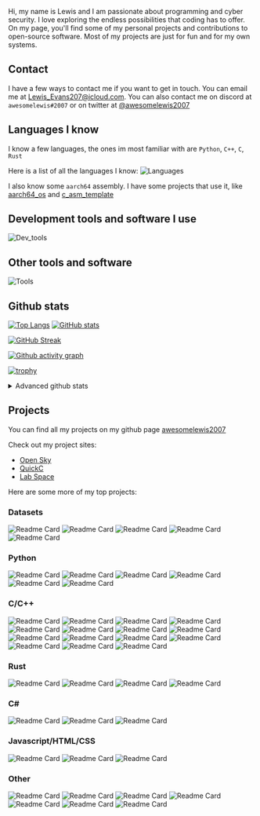 Hi, my name is Lewis and I am passionate about programming and cyber security. I love exploring the endless possibilities that coding has to offer. On my page, you'll find some of my personal projects and contributions to open-source software. Most of my projects are just for fun and for my own systems.

## Contact
I have a few ways to contact me if you want to get in touch. You can email me at [Lewis_Evans207@icloud.com](mailto://Lewis_Evans207@icloud.com). You can also contact me on discord at `awesomelewis#2007` or on twitter at [@awesomelewis2007](https://twitter.com/awesomelewis2007)

## Languages I know
I know a few languages, the ones im most familiar with are `Python`, `C++`, `C`, `Rust`

Here is a list of all the languages I know:
![Languages](https://skillicons.dev/icons?i=python,cpp,cs,c,javascript,nodejs,dotnet,bash,css,html,rust)

I also know some `aarch64` assembly. I have some projects that use it, like [aarch64_os](https://www.github.com/aweosomelewis2007/aarch64_os) and
[c_asm_template](https://www.github.com/awesomelewis2007/c_asm_template)

## Development tools and software I use
![Dev_tools](https://skillicons.dev/icons?i=git,docker,github,googlecloud,vscode,visualstudio,raspberrypi,linux,powershell,replit)
## Other tools and software
![Tools](https://skillicons.dev/icons?i=blender,ps,pr,ai,xd,figma)

## Github stats

[![Top Langs](https://github-readme-stats.vercel.app/api/top-langs/?username=awesomelewis2007&hide=html,css,jupyter%20notebook&langs_count=10&layout=compact&theme=transparent&exclude_repo=GPT-code-repository)](https://github.com/anuraghazra/github-readme-stats) [![GitHub stats](https://github-readme-stats.vercel.app/api?username=awesomelewis2007&show_icons=true&theme=transparent)](https://github.com/anuraghazra/github-readme-stats)

[![GitHub Streak](https://streak-stats.demolab.com?user=Awesomelewis2007&theme=transparent)](https://git.io/streak-stats)

[![Github activity graph](https://github-readme-activity-graph.cyclic.app/graph?username=awesomelewis2007&theme=github-compact&area=true)](https://github.com/ashutosh00710/github-readme-activity-graph)

[![trophy](https://github-profile-trophy.vercel.app/?username=awesomelewis2007&theme=darkhub)](https://github.com/ryo-ma/github-profile-trophy)

<details close>
<summary>Advanced github stats</summary>
<br>
  
![Metrics](https://raw.githubusercontent.com/awesomelewis2007/awesomelewis2007/master/github-metrics.svg)

</details>

## Projects
You can find all my projects on my github page [awesomelewis2007](https://github.com/awesomelewis2007?tab=repositories&q=&type=source&language=&sort=)

Check out my project sites:
- [Open Sky](https://awesomelewis2007.github.io/OpenSky)
- [QuickC](https://awesomelewis2007.github.io/quickc)
- [Lab Space](https://awesomelewis2007.github.io/lab_space)

Here are some more of my top projects:

### Datasets
![Readme Card](https://github-readme-stats.vercel.app/api/pin/?username=awesomelewis2007&repo=audio_dataset)
![Readme Card](https://github-readme-stats.vercel.app/api/pin/?username=awesomelewis2007&repo=image_dataset)
![Readme Card](https://github-readme-stats.vercel.app/api/pin/?username=awesomelewis2007&repo=opensky)
![Readme Card](https://github-readme-stats.vercel.app/api/pin/?username=awesomelewis2007&repo=GPT-dataset)
![Readme Card](https://github-readme-stats.vercel.app/api/pin/?username=awesomelewis2007&repo=GPT-code-repository)

### Python
![Readme Card](https://github-readme-stats.vercel.app/api/pin/?username=awesomelewis2007&repo=Datashredder)
![Readme Card](https://github-readme-stats.vercel.app/api/pin/?username=awesomelewis2007&repo=Discord_bot)
![Readme Card](https://github-readme-stats.vercel.app/api/pin/?username=awesomelewis2007&repo=Downtime_Diary)
![Readme Card](https://github-readme-stats.vercel.app/api/pin/?username=awesomelewis2007&repo=github-bulk-clone)
![Readme Card](https://github-readme-stats.vercel.app/api/pin/?username=awesomelewis2007&repo=hexshift)
![Readme Card](https://github-readme-stats.vercel.app/api/pin/?username=awesomelewis2007&repo=docgen)

### C/C++
![Readme Card](https://github-readme-stats.vercel.app/api/pin/?username=awesomelewis2007&repo=blk-rn)
![Readme Card](https://github-readme-stats.vercel.app/api/pin/?username=awesomelewis2007&repo=cat)
![Readme Card](https://github-readme-stats.vercel.app/api/pin/?username=awesomelewis2007&repo=Cpp-Project-Maker)
![Readme Card](https://github-readme-stats.vercel.app/api/pin/?username=awesomelewis2007&repo=cpp_console_colour)
![Readme Card](https://github-readme-stats.vercel.app/api/pin/?username=awesomelewis2007&repo=fancy_uptime)
![Readme Card](https://github-readme-stats.vercel.app/api/pin/?username=awesomelewis2007&repo=CPPEMU)
![Readme Card](https://github-readme-stats.vercel.app/api/pin/?username=awesomelewis2007&repo=CPPEMU-Compiler)
![Readme Card](https://github-readme-stats.vercel.app/api/pin/?username=awesomelewis2007&repo=light_builtins)
![Readme Card](https://github-readme-stats.vercel.app/api/pin/?username=awesomelewis2007&repo=shell)
![Readme Card](https://github-readme-stats.vercel.app/api/pin/?username=awesomelewis2007&repo=key_detect)
![Readme Card](https://github-readme-stats.vercel.app/api/pin/?username=awesomelewis2007&repo=c_bench)
![Readme Card](https://github-readme-stats.vercel.app/api/pin/?username=awesomelewis2007&repo=c_spinner)
![Readme Card](https://github-readme-stats.vercel.app/api/pin/?username=awesomelewis2007&repo=CFSC)
![Readme Card](https://github-readme-stats.vercel.app/api/pin/?username=awesomelewis2007&repo=aarch64_os)
![Readme Card](https://github-readme-stats.vercel.app/api/pin/?username=awesomelewis2007&repo=wordlists_hashes)


### Rust
![Readme Card](https://github-readme-stats.vercel.app/api/pin/?username=awesomelewis2007&repo=rust_hexdump)
![Readme Card](https://github-readme-stats.vercel.app/api/pin/?username=awesomelewis2007&repo=find)
![Readme Card](https://github-readme-stats.vercel.app/api/pin/?username=awesomelewis2007&repo=rust_spinner)
![Readme Card](https://github-readme-stats.vercel.app/api/pin/?username=awesomelewis2007&repo=search)

### C#
![Readme Card](https://github-readme-stats.vercel.app/api/pin/?username=awesomelewis2007&repo=InfoByte)
![Readme Card](https://github-readme-stats.vercel.app/api/pin/?username=awesomelewis2007&repo=Simple_ping)
![Readme Card](https://github-readme-stats.vercel.app/api/pin/?username=awesomelewis2007&repo=QuickRun)

### Javascript/HTML/CSS
![Readme Card](https://github-readme-stats.vercel.app/api/pin/?username=awesomelewis2007&repo=Animate)
![Readme Card](https://github-readme-stats.vercel.app/api/pin/?username=awesomelewis2007&repo=Code_Crack)
![Readme Card](https://github-readme-stats.vercel.app/api/pin/?username=awesomelewis2007&repo=Cookie_Manager) 

### Other
![Readme Card](https://github-readme-stats.vercel.app/api/pin/?username=awesomelewis2007&repo=Ldiag)
![Readme Card](https://github-readme-stats.vercel.app/api/pin/?username=awesomelewis2007&repo=cpp_template)
![Readme Card](https://github-readme-stats.vercel.app/api/pin/?username=awesomelewis2007&repo=cpp_make_configure)
![Readme Card](https://github-readme-stats.vercel.app/api/pin/?username=awesomelewis2007&repo=lab_space)
![Readme Card](https://github-readme-stats.vercel.app/api/pin/?username=awesomelewis2007&repo=makefile_system)
![Readme Card](https://github-readme-stats.vercel.app/api/pin/?username=awesomelewis2007&repo=examples)
![Readme Card](https://github-readme-stats.vercel.app/api/pin/?username=awesomelewis2007&repo=c_asm_template)
